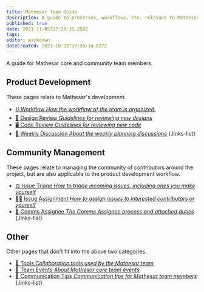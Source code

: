 ```yaml
---
title: Mathesar Team Guide
description: A guide to processes, workflows, etc. relevant to Mathesar team members
published: true
date: 2021-11-05T17:28:31.258Z
tags: 
editor: markdown
dateCreated: 2021-10-23T17:39:14.627Z
---
```


A guide for Mathesar core and community team members.

## Product Development

These pages relate to Mathesar's development.

- [:chains: Workflow *How the workflow of the team is organized*.](/team/guide/workflow)
- [:art: Design Review *Guidelines for reviewing new designs*](/design/process/review-guidelines)
- [:desktop_computer: Code Review *Guidelines for reviewing new code*](/engineering/code-review)
- [:speech_balloon: Weekly Discussion *About the weekly planning discussions*](/team/guide/weekly-discussion)
{.links-list}

## Community Management

These pages relate to managing the community of contributors around the project, but are also applicable to the product development workflow.

- [:balance_scale: Issue Triage *How to triage incoming issues, including ones you make yourself*](/team/guide/issue-triage)
- [:man_in_tuxedo: Issue Assignment *How to assign issues to interested contributors or yourself*](/team/guide/issue-assignment)
- [:microphone: Comms Assignee *The Comms Assignee process and attached duties*](/team/guide/comms-assignee)
{.links-list}

## Other

Other pages that don't fit into the above two categories.

- [:hammer: Tools *Collaboration tools used by the Mathesar team*](/team/guide/tools)
- [:tada: Team Events *About Mathesar core team events*](/team/guide/events)
- [:busts_in_silhouette: Communication Tips *Communication tips for Mathesar team members*](/team/guide/comm-tips)
{.links-list}